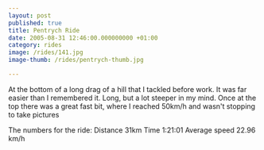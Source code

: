 ```yaml
---
layout: post
published: true
title: Pentrych Ride
date: 2005-08-31 12:46:00.000000000 +01:00
category: rides
image: /rides/141.jpg
image-thumb: /rides/pentrych-thumb.jpg

---
```



At the bottom of a long drag of a hill that I tackled before work. It was far easier than I remembered it. Long, but a lot steeper in my mind. Once at the top there was a great fast bit, where I reached 50km/h and wasn't stopping to take pictures

The numbers for the ride:
Distance 31km
Time 1:21:01
Average speed 22.96 km/h

